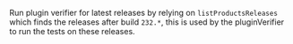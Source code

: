 Run plugin verifier for latest releases by relying on `listProductsReleases` which finds the releases after build `232.*`, this is used by the pluginVerifier to run the tests on these releases.
